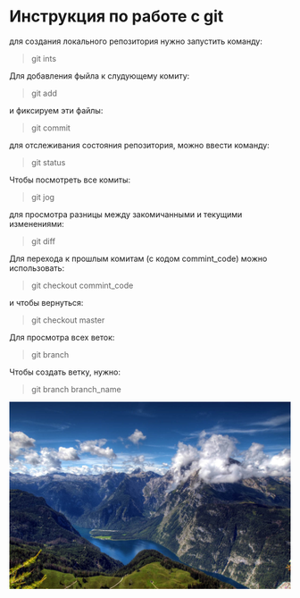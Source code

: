 # Инструкция по работе с git
для создания локального репозитория нужно запустить команду: 
> git ints

Для добавления фыйла к слудующему комиту:
> git add

и фиксируем эти файлы:
> git commit

для отслеживания состояния репозитория, можно ввести команду:
> git status

Чтобы посмотреть все комиты:
> git jog

для просмотра разницы между закомичанными и текущими изменениями:
> git diff

Для перехода к прошлым комитам (с кодом commint_code) можно использовать:
> git checkout commint_code

и чтобы вернуться:
> git checkout master 

Для просмотра всех веток:
> git branch

Чтобы создать ветку, нужно:
> git branch branch_name

![какая-то картинка](0_9b565_e9e0e1e4_xxxl_15.jpg)